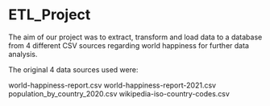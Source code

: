 # ETL_Project 

The aim of our project was to extract, transform and load data to a database from 4 different CSV sources regarding world happiness for further data analysis.

The original 4 data sources used were: 

world-happiness-report.csv
world-happiness-report-2021.csv
population_by_country_2020.csv
wikipedia-iso-country-codes.csv
